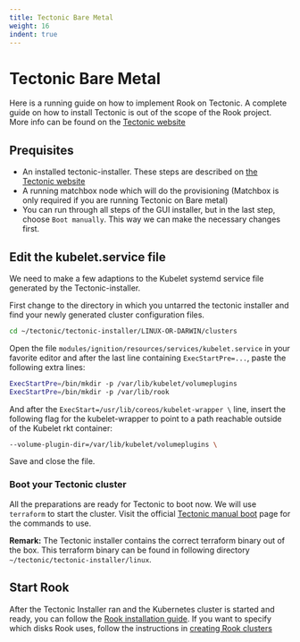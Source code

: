 ```yaml
---
title: Tectonic Bare Metal
weight: 16
indent: true
---
```


# Tectonic Bare Metal
Here is a running guide on how to implement Rook on Tectonic. A complete guide on how to install Tectonic is out of the scope of the Rook project. More info can be found on the [Tectonic website](https://coreos.com/tectonic/docs/latest/)

## Prequisites
- An installed tectonic-installer. These steps are described on [the Tectonic website](https://coreos.com/tectonic/docs/latest/install/bare-metal/#4-tectonic-installer)
- A running matchbox node which will do the provisioning (Matchbox is only required if you are running Tectonic on Bare metal)
- You can run through all steps of the GUI installer, but in the last step, choose `Boot manually`. This way we can make the necessary changes first.

## Edit the kubelet.service file
We need to make a few adaptions to the Kubelet systemd service file generated by the Tectonic-installer.

First change to the directory in which you untarred the tectonic installer and find your newly generated cluster configuration files.

```bash
cd ~/tectonic/tectonic-installer/LINUX-OR-DARWIN/clusters
```


Open the file `modules/ignition/resources/services/kubelet.service` in your favorite editor and after the last line containing `ExecStartPre=...`, paste the following extra lines:

```bash
ExecStartPre=/bin/mkdir -p /var/lib/kubelet/volumeplugins
ExecStartPre=/bin/mkdir -p /var/lib/rook
```

And after the `ExecStart=/usr/lib/coreos/kubelet-wrapper \` line, insert the following flag for the kubelet-wrapper to point to a path reachable outside of the Kubelet rkt container:

```bash
--volume-plugin-dir=/var/lib/kubelet/volumeplugins \
```

Save and close the file.

### Boot your Tectonic cluster
All the preparations are ready for Tectonic to boot now. We will use `terraform` to start the cluster.
Visit the official [Tectonic manual boot](https://coreos.com/tectonic/docs/latest/install/aws/manual-boot.html#deploy-the-cluster) page for the commands to use.

**Remark:** The Tectonic installer contains the correct terraform binary out of the box. This terraform binary can be found in following directory `~/tectonic/tectonic-installer/linux`.

## Start Rook
After the Tectonic Installer ran and the Kubernetes cluster is started and ready, you can follow the [Rook installation guide](ceph-quickstart.md).
If you want to specify which disks Rook uses, follow the instructions in [creating Rook clusters](ceph-cluster-crd.md)

